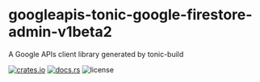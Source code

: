 # googleapis-tonic-google-firestore-admin-v1beta2

A Google APIs client library generated by tonic-build

[![crates.io](https://img.shields.io/crates/v/googleapis-tonic-google-firestore-admin-v1beta2)](https://crates.io/crates/googleapis-tonic-google-firestore-admin-v1beta2)
[![docs.rs](https://img.shields.io/docsrs/googleapis-tonic-google-firestore-admin-v1beta2)](https://docs.rs/googleapis-tonic-google-firestore-admin-v1beta2)
![license](https://img.shields.io/crates/l/googleapis-tonic-google-firestore-admin-v1beta2)
